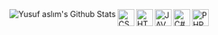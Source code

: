 <img align="left" alt="Yusuf aslım's Github Stats" src="https://github-readme-stats.vercel.app/api?username=YusufAslm&show_icons=true&theme=radical&count_private=true" />
<a href="https://tr.wikipedia.org/wiki/CSS"><img align="left" alt="CSS" width="30px" src="https://cdn.discordapp.com/attachments/795066298295910420/815234379441635358/css.png"/></a>
<a href="https://tr.wikipedia.org/wiki/HTML5"><img align="left" alt="HTML5" width="30px" src="https://cdn.discordapp.com/attachments/795066298295910420/815234380518785044/html.png" /></a>
<a href="https://www.javascript.com"><img align="left" alt="JAVASCRIPT" width="30px" src="https://cdn.discordapp.com/attachments/795066298295910420/815234381730938946/javascript.png" /></a>
<a href="https://www.php.net"><img align="center" alt="PHP" width="30px" src="https://cdn.discordapp.com/attachments/795066298295910420/815234383061581834/php.png" /></a>
<a href="https://tr.wikipedia.org/wiki/C#"><img align="left" alt="C#" width="30px" src="https://cdn.discordapp.com/attachments/795066298295910420/815234379441635358/c#.png"/></a>
